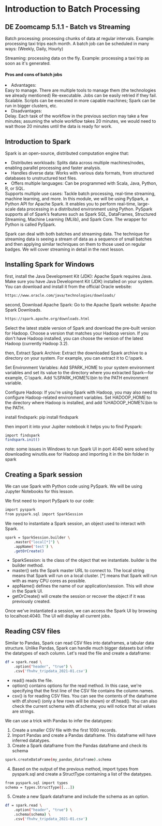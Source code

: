 # Introduction to Batch Processing

## DE Zoomcamp 5.1.1 - Batch vs Streaming

Batch processing: processing chunks of data at regular intervals.
Example: processing taxi trips each month.
A batch job can be scheduled in many ways: (Weekly, Daily, Hourly)

Streaming: processing data on the fly.
Example: processing a taxi trip as soon as it's generated.

#### Pros and cons of batch jobs
<li>Advantages:</li>
Easy to manage. There are multiple tools to manage them (the technologies we already mentioned)
Re-executable. Jobs can be easily retried if they fail.
Scalable. Scripts can be executed in more capable machines; Spark can be run in bigger clusters, etc.
<li>Disadvantages:</li>
Delay. Each task of the workflow in the previous section may take a few minutes; assuming the whole workflow takes 20 minutes, we would need to wait those 20 minutes until the data is ready for work.

## Introduction to Spark
Spark is an open-source, distributed computation engine that:

<li> Distributes workloads: Splits data across multiple machines/nodes, enabling parallel processing and faster analysis.</li>
<li> Handles diverse data: Works with various data formats, from structured databases to unstructured text files.</li>
<li> Offers multiple languages: Can be programmed with Scala, Java, Python, R, or SQL.</li>
Supports multiple use cases: Tackle batch processing, real-time streaming, machine learning, and more.
In this module, we will be using PySpark, a Python API for Apache Spark. It enables you to perform real-time, large-scale data processing in a distributed environment using Python. PySpark supports all of Spark’s features such as Spark SQL, DataFrames, Structured Streaming, Machine Learning (MLlib), and Spark Core.
The wrapper for Python is called PySpark.

Spark can deal with both batches and streaming data. The technique for streaming data is seeing a stream of data as a sequence of small batches and then applying similar techniques on them to those used on regular badges. We will cover streaming in detail in the next lesson.

## Installing Spark for Windows

first, install the Java Development Kit (JDK): Apache Spark requires Java. Make sure you have Java Development Kit (JDK) installed on your system. You can download and install it from the official Oracle website:
```bash
https://www.oracle.com/java/technologies/downloads/
```
second, Download Apache Spark:
Go to the Apache Spark website: Apache Spark Downloads.
```bash
https://spark.apache.org/downloads.html
```
Select the latest stable version of Spark and download the pre-built version for Hadoop.
Choose a version that matches your Hadoop version. If you don't have Hadoop installed, you can choose the version of the latest Hadoop (currently Hadoop 3.2).

then, Extract Spark Archive:
Extract the downloaded Spark archive to a directory on your system. For example, you can extract it to C:\spark.

Set Environment Variables:
Add SPARK_HOME to your system environment variables and set its value to the directory where you extracted Spark—for example, C:\spark.
Add %SPARK_HOME%\bin to the PATH environment variable.

Configure Hadoop:
If you're using Spark with Hadoop, you may also need to configure Hadoop-related environment variables. Set HADOOP_HOME to the directory where Hadoop is installed, and add %HADOOP_HOME%\bin to the PATH.

install findspark: pip install findspark

then import it into your Jupiter notebook it helps you to find Pyspark: 
```bash
import findspark
findspark.init()
```
note: some issues in Windows to run Spark UI in port 4040 were solved by downloading winutils.exe for Hadoop and importing it in the bin folder in spark

## Creating a Spark session
We can use Spark with Python code using PySpark. We will be using Jupyter Notebooks for this lesson.

We first need to import PySpark to our code:
```bash
import pyspark
from pyspark.sql import SparkSession
```
We need to instantiate a Spark session, an object used to interact with Spark.
```bash
spark = SparkSession.builder \
    .master("local[*]") \
    .appName('test') \
    .getOrCreate()
```
* SparkSession: is the class of the object that we instantiate. builder is the builder method.
* master() sets the Spark master URL to connect to. The local string means that Spark will run on a local cluster. [*] means that Spark will run with as many CPU cores as possible.
* appName() defines the name of our application/session. This will show in the Spark UI.
* getOrCreate() will create the session or recover the object if it was previously created.
  
Once we've instantiated a session, we can access the Spark UI by browsing to localhost:4040. The UI will display all current jobs.

## Reading CSV files
Similar to Pandas, Spark can read CSV files into dataframes, a tabular data structure. Unlike Pandas, Spark can handle much bigger datasets but infer the datatypes of each column.
Let's read the file and create a dataframe:
```bash
df = spark.read \
    .option("header", "true") \
    .csv('fhvhv_tripdata_2021-01.csv')
```
* read() reads the file.
* option() contains options for the read method. In this case, we're specifying that the first line of the CSV file contains the column names.
* csv() is for reading CSV files.
You can see the contents of the dataframe with df.show() (only a few rows will be shown) or df.head(). You can also check the current schema with df.schema; you will notice that all values are strings.

We can use a trick with Pandas to infer the datatypes:

1. Create a smaller CSV file with the first 1000 records.
2. Import Pandas and create a Pandas dataframe. This dataframe will have inferred datatypes.
3. Create a Spark dataframe from the Pandas dataframe and check its schema
```bash
spark.createDataFrame(my_pandas_dataframe).schema
```
4. Based on the output of the previous method, import types from pyspark.sql and create a StructType containing a list of the datatypes.
```bash
from pyspark.sql import types
schema = types.StructType([...])
```
5. Create a new Spark dataframe and include the schema as an option.
```bash
df = spark.read \
    .option("header", "true") \
    .schema(schema) \
    .csv('fhvhv_tripdata_2021-01.csv')
```



